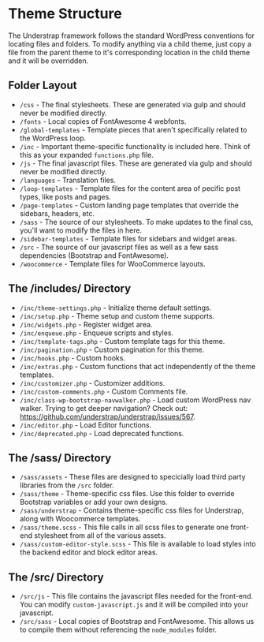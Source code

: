 # Theme Structure

The Understrap framework follows the standard WordPress conventions for locating files and folders. To modify anything via a child theme, just copy a file from the parent theme to it's corresponding location in the child theme and it will be overridden. 

## Folder Layout

- `/css` - The final stylesheets. These are generated via gulp and should never be modified directly.
- `/fonts` - Local copies of FontAwesome 4 webfonts.
- `/global-templates` - Template pieces that aren't specifically related to the WordPress loop.
- `/inc` - Important theme-specific functionality is included here. Think of this as your expanded `functions.php` file. 
- `/js` - The final javascript files. These are generated via gulp and should never be modified directly.
- `/languages` - Translation files.
- `/loop-templates` - Template files for the content area of pecific post types, like posts and pages.
- `/page-templates` - Custom landing page templates that override the sidebars, headers, etc.
- `/sass` - The source of our stylesheets. To make updates to the final css, you'll want to modify the files in here.
- `/sidebar-templates` - Template files for sidebars and widget areas.
- `/src` - The source of our javascript files as well as a few sass dependencies (Bootstrap and FontAwesome). 
- `/woocommerce` - Template files for WooCommerce layouts.

## The /includes/ Directory

- `/inc/theme-settings.php` - Initialize theme default settings.
- `/inc/setup.php` - Theme setup and custom theme supports.
- `/inc/widgets.php` - Register widget area.
- `/inc/enqueue.php` - Enqueue scripts and styles.
- `/inc/template-tags.php` - Custom template tags for this theme.
- `/inc/pagination.php` - Custom pagination for this theme.
- `/inc/hooks.php` - Custom hooks.
- `/inc/extras.php` - Custom functions that act independently of the theme templates.
- `/inc/customizer.php` - Customizer additions.
- `/inc/custom-comments.php` - Custom Comments file.
- `/inc/class-wp-bootstrap-navwalker.php` - Load custom WordPress nav walker. Trying to get deeper navigation? Check out: https://github.com/understrap/understrap/issues/567.
- `/inc/editor.php` - Load Editor functions.
- `/inc/deprecated.php` - Load deprecated functions.

## The /sass/ Directory

- `/sass/assets` - These files are designed to specicially load third party libraries from the `/src` folder.
- `/sass/theme` - Theme-specific css files. Use this folder to override Bootstrap variables or add your own designs.
- `/sass/understrap` - Contains theme-specific css files for Understrap, along with Woocommerce templates. 
- `/sass/theme.scss` - This file calls in all scss files to generate one front-end stylesheet from all of the various assets.
- `/sass/custom-editor-style.scss` - This file is available to load styles into the backend editor and block editor areas.

## The /src/ Directory

- `/src/js` - This file contains the javascript files needed for the front-end. You can modify `custom-javascript.js` and it will be compiled into your javascript.
- `/src/sass` - Local copies of Bootstrap and FontAwesome. This allows us to compile them without referencing the `node_modules` folder.
